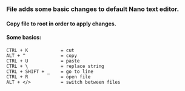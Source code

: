 ### File adds some basic changes to default Nano text editor.

#### Copy file to root in order to apply changes.

#### Some basics:

``` 
CTRL + K            = cut
ALT + ^             = copy
CTRL + U            = paste
CTRL + \            = replace string
CTRL + SHIFT + _    = go to line
CTRL + R            = open file
ALT + </>           = switch between files
```
